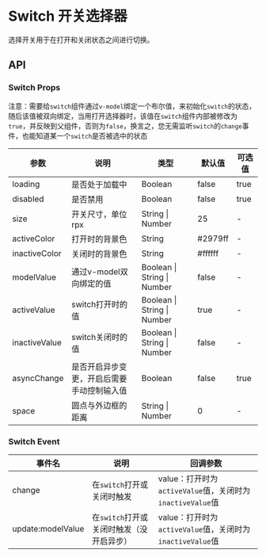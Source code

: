 # Switch 开关选择器

选择开关用于在打开和关闭状态之间进行切换。

## API

### Switch Props

注意：需要给`switch`组件通过`v-model`绑定一个布尔值，来初始化`switch`的状态，随后该值被双向绑定，当用打开选择器时，该值在`switch`组件内部被修改为`true`，并反映到父组件，否则为`false`，换言之，您无需监听`switch`的`change`事件，也能知道某一个`switch`是否被选中的状态

| 参数 | 说明 | 类型 | 默认值 | 可选值 |
| --- | --- | --- | --- | --- |
| loading | 是否处于加载中 | Boolean | false | true |
| disabled | 是否禁用 | Boolean | false | true |
| size | 开关尺寸，单位rpx | String \| Number | 25 | - |
| activeColor | 打开时的背景色 | String | #2979ff | - |
| inactiveColor | 关闭时的背景色 | String | #ffffff | - |
| modelValue | 通过v-model双向绑定的值 | Boolean \| String \| Number | false | - |
| activeValue | switch打开时的值 | Boolean \| String \| Number | true | - |
| inactiveValue | switch关闭时的值 | Boolean \| String \| Number | false | - |
| asyncChange | 是否开启异步变更，开启后需要手动控制输入值 | Boolean | false | true |
| space | 圆点与外边框的距离 | String \| Number | 0 | - |

### Switch Event

| 事件名 | 说明 | 回调参数 |
| --- | --- | --- |
| change | 在`switch`打开或关闭时触发 | value：打开时为`activeValue`值，关闭时为`inactiveValue`值 |
| update:modelValue | 在`switch`打开或关闭时触发（没开启异步） | value：打开时为`activeValue`值，关闭时为`inactiveValue`值 |